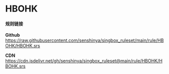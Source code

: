 # HBOHK

#### 规则链接

**Github**
https://raw.githubusercontent.com/senshinya/singbox_ruleset/main/rule/HBOHK/HBOHK.srs

**CDN**
https://cdn.jsdelivr.net/gh/senshinya/singbox_ruleset@main/rule/HBOHK/HBOHK.srs
